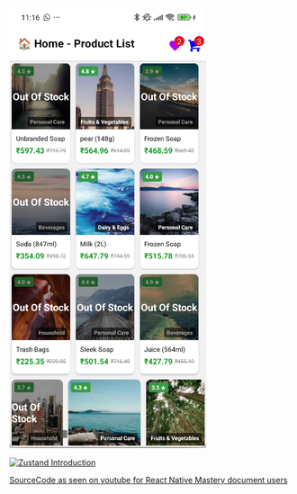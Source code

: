 
![](https://raw.githubusercontent.com/subraatakumar/TechCraft-Modern-Web-Development-Course/main/website_content/images/3_columns.png)


[![Zustand Introduction](https://img.youtube.com/vi/JrSPbeph76g/0.jpg)](https://www.youtube.com/watch?v=JrSPbeph76g)

[SourceCode as seen on youtube for React Native Mastery document users](https://github.com/TechCraft-By-Subrata/expo_techcraft_ecom/tree/b2/auth)


